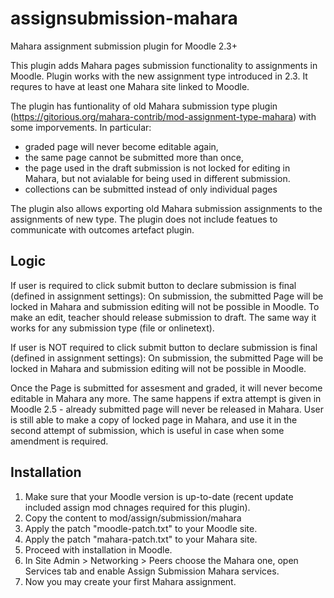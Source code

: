 assignsubmission-mahara
============================

Mahara assignment submission plugin for Moodle 2.3+

This plugin adds Mahara pages submission functionality to assignments in
Moodle. Plugin works with the new assignment type introduced in 2.3. It
requres to have at least one Mahara site linked to Moodle.

The plugin has funtionality of old Mahara submission type plugin
(https://gitorious.org/mahara-contrib/mod-assignment-type-mahara) with some imporvements. In particular:

* graded page will never become editable again,
* the same page cannot be submitted more than once,
* the page used in the draft submission is not locked for editing in Mahara, but not avialable for being used in different submission.
* collections can be submitted instead of only individual pages

The plugin also allows exporting old Mahara submission assignments to the assignments of new type. The plugin does not include featues to communicate with outcomes artefact plugin.

Logic
-----

If user is required to click submit button to declare submission is final (defined in assignment settings):
On submission, the submitted Page will be locked in Mahara and submission editing will not be possible in Moodle. To make an edit, teacher should release submission to draft. The same way it works for any submission type (file or onlinetext).

If user is NOT required to click submit button to declare submission is final (defined in assignment settings):
On submission, the submitted Page will be locked in Mahara and submission editing will not be possible in Moodle.

Once the Page is submitted for assesment and graded, it will never become editable in Mahara any more. The same happens if extra attempt is given in Moodle 2.5 - already submitted page will never be released in Mahara. User is still able to make a copy of locked page in Mahara, and use it in the second attempt of submission, which is useful in case when some amendment is required.

Installation
------------
1. Make sure that your Moodle version is up-to-date (recent update included
   assign mod chnages required for this plugin).
2. Copy the content to mod/assign/submission/mahara
3. Apply the patch "moodle-patch.txt" to your Moodle site.
4. Apply the patch "mahara-patch.txt" to your Mahara site.
5. Proceed with installation in Moodle.
6. In Site Admin > Networking > Peers choose the Mahara one, open Services
      tab and enable Assign Submission Mahara services.
7. Now you may create your first Mahara assignment.

